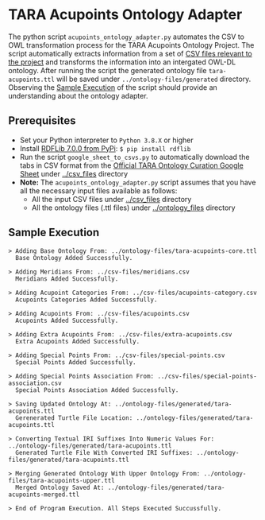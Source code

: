 # TARA Acupoints Ontology Adapter

The python script `acupoints_ontology_adapter.py` automates the CSV to OWL transformation process for the TARA Acupoints Ontology Project. The script automatically extracts information from a set of [CSV files relevant to the project](../csv-files) and transforms the information into an intergated OWL-DL ontology. After running the script the generated ontology file `tara-acupoints.ttl` will be saved under `../ontology-files/generated` directory.  Observing the [Sample Execution](#sample-execution) of the script should provide an understanding about the ontology adapter.

## Prerequisites

* Set your Python interpreter to `Python 3.8.X` or higher
* Install [RDFLib 7.0.0 from PyPi](https://pypi.org/project/rdflib/): `$ pip install rdflib`
* Run the script `google_sheet_to_csvs.py` to automatically download the tabs in CSV format from the [Official TARA Ontology Curation Google Sheet](https://docs.google.com/spreadsheets/d/1hvUcTrw-b9ly8Yn1P706px22li0vsjslukYhxkTDlA8/) under [../csv_files](../csv-files) directory
* **Note:** The `acupoints_ontology_adapter.py` script assumes that you have all the necessary input files available as follows:
  * All the input CSV files under [../csv_files](../csv-files) directory
  * All the ontology files (.ttl files) under [../ontology_files](../ontology-files) directory

## Sample Execution

```
> Adding Base Ontology From: ../ontology-files/tara-acupoints-core.ttl
  Base Ontology Added Successfully.

> Adding Meridians From: ../csv-files/meridians.csv
  Meridians Added Successfully.

> Adding Acupoint Categories From: ../csv-files/acupoints-category.csv
  Acupoints Categories Added Successfully.

> Adding Acupoints From: ../csv-files/acupoints.csv
  Acupoints Added Successfully.

> Adding Extra Acupoints From: ../csv-files/extra-acupoints.csv
  Extra Acupoints Added Successfully.

> Adding Special Points From: ../csv-files/special-points.csv
  Special Points Added Successfully.

> Adding Special Points Association From: ../csv-files/special-points-association.csv
  Special Points Association Added Successfully.

> Saving Updated Ontology At: ../ontology-files/generated/tara-acupoints.ttl
  Gerenerated Turtle File Location: ../ontology-files/generated/tara-acupoints.ttl

> Converting Textual IRI Suffixes Into Numeric Values For: ../ontology-files/generated/tara-acupoints.ttl
  Generated Turtle File With Converted IRI Suffixes: ../ontology-files/generated/tara-acupoints.ttl

> Merging Generated Ontology With Upper Ontology From: ../ontology-files/tara-acupoints-upper.ttl
  Merged Ontology Saved At: ../ontology-files/generated/tara-acupoints-merged.ttl

> End of Program Execution. All Steps Executed Succussfully.
```

